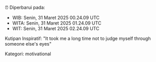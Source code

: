 ⏰ Diperbarui pada:
- WIB: Senin, 31 Maret 2025 00.24.09 UTC
- WITA: Senin, 31 Maret 2025 01.24.09 UTC
- WIT: Senin, 31 Maret 2025 02.24.09 UTC

Kutipan Inspiratif:
"It took me a long time not to judge myself through someone else's eyes"


Kategori: motivational

